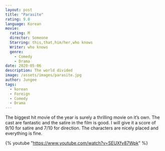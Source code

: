 ```yaml
---
layout: post
title: "Parasite"
rating: 9.0
language: Korean
movie:
  rating: M
  director: Someone
  Starring: this,that,him/her,who knows
  Writer: who knows
  genre: 
    - Comedy
    - Drama
date: 2020-05-06
description: The world divided
image: /assets/images/parasite.jpg
author: Jungee
tags:
  - korean
  - Foreign
  - Comedy
  - Drama
---
```




The biggest hit movie of the year is surely a thrilling movie on it’s own. The cast are fantastic and the satire in the film is good. I will give it a score of 9/10 for satire and 7/10 for direction. The characters are nicely placed and everything is fine.

{% youtube "https://www.youtube.com/watch?v=SEUXfv87Wpk" %}

